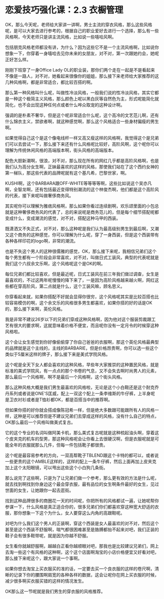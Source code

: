 # 恋爱技巧强化课：2.3 衣橱管理

OK，那么今天呢，老师给大家讲一讲啊，男士主流的穿衣风格，那么这些风格呢，是可以大家去进行参考的，根据自己的职业爱好去进行一个选择，那么有一些风格啊，今天老师只是讲主流风格，比如说一些嘻哈风啊。

包括朋克风格老师都没有讲，为什么？因为这些它不是一个主流风格啊，比如说你想象一下，你穿着一身嘻哈去见你未来的女朋友，对不对，第一次跟她约会，她呢正好怎么样。

刚刚下班穿了一身Office Lady OL的职业装，那你们两个走在一起是不是看起来不像是一路人，对不对，她看起来很像你的姐姐，那么接下来老师给大家推荐的这几种风格啊，都是非常适合，都比较百搭的啊。

那么第一种风格叫什么呢，叫做性冷淡风格，一般我们说的性冷淡风格，其实它都是一种这个极简主义风格，那么颜色上呢以黑白灰等自然色为主，形式呢能简化就简化，也不会出现这种任何点或者什么哗众取宠的这种设计啊。

强调的是朴素不奢华，但是这个呢非常适合什么呢，这个高冷的文艺范儿啊，还有什么锦衣主义，禁欲者啊，就这种感觉啊，那么这个风格适合一些身材偏瘦的男生啊。

如果觉得自己这个是这个像电线杆一样又高又瘦这样的风格啊，我觉得这个是兄弟们可以去尝试一下，那么接下来还有什么风格呢比较好，高阶风啊，这个呢你可以理解为传统休闲风格的高端版本啊，街头风格的高端版本。

配色大胆新潮啊，很浪，对不对，那么现在所有的网红几乎都是高阶风格啊，也是我们认为高分女生啊，正妹最喜欢的这样的风格，那使我们站在了这个西约女神的第一梯队，那这些代表的品牌呢就有这个基凡希，巴黎世家，啊。

KUSHI啊，这个BARBARA跟OFF-WHITE等等等等啊，这些比如说这个吴亦凡啊，全智龙啊，还有包括最近变得特别潮流的这个林俊杰啊，他们都是这个高阶风的代表，接下来呢叫做奢侈商务风。

其实呢你可以理解为雅痞风格啊，那么如果你看过连续剧啊，欢乐颂里面的小包总就是这种奢侈商务风的代表了，总的来说呢是商务范儿的，但是每个细节搭配呢都变成什么，变成潮流的感觉，对不对，搭配这种马甲的西装。

既潇洒又不失正式，对不对，那么这种呢是我们认为最高级别男生到最后啊，又潮又这个商务的这种感觉，你可以理解为什么呢，穿了一身西装，但是这个西装带有各种各样印花的logo啊，非常的潮流。

也是不失这个男人的这种很儒雅的感觉，OK，那么接下来呢，我相信兄弟们这个每个男生都有一个阶段会非常喜欢，对不对，叫做日式工装风，典型的代表呢就是我们这个六叔余文乐啊，这个风格呢这个是OK的啊。

每位兄弟们都比较喜欢，但是最近呢，日式工装风在前三年我们做过调查，女生是最喜欢的，不过这两年呢慢慢的降下来了，一是因为高阶风格越来越火啊，网红这些都在穿高阶风，第二点就是什么，这个工装风嘛，顾名思义。

你穿看起来就，如果你搭配不好就会显得你很穷，这个风格呢其实是比较百搭也比较容易模仿的啊，这个余文乐的风格很多男生都喜欢，如果你搭的好的话是OK的，那么接下来啊，英伦风格。

我是非常不建议26岁以下的兄弟们穿成这种风格啊，因为他对这个服装剪裁跟工艺有很大的要求啊，这就意味着价格不便宜，而且呢你没有一定月令的时候穿这种风格啦。

这个会让女生感觉到你好像偷偷穿了你自己爸爸的衣服啊，那这个英伦风格最典型的品牌就是这个主线的，主线的BARBARIE，但是价格昂贵啊，你可以选一些这个类似于5厘米这样的牌子，那么接下来是美式学院风格。

这个呢是全天下女人都会喜欢的这种风格，早些年大家推崇的这种置民风格，就是标准的美式学院风，有一点点的那个书卷的气息，又不会失去啊时尚男人的元素，那么最后一个风格啊，啊不是最后一个风格啊，这个街头风格。

那么这种风格大概是我们男生最喜欢的风格啦，无论是这个小白鞋还是这个耐克乔丹系列或者说是ONE'S匡威，配上一双这个配上一条李维斯的牛仔裤，上半身呢是卫衣衬衫或者是T恤衫都OK，都是百搭当中的推荐啊。

但如果你搭的好你就会搭成像陈冠希一样，但是绝大多数跟可能跟所有人的风格一样，这种是可以推荐但是不建议兄弟们去穿成这样的风格，没有什么自己的特点，OK那么最后一个风格叫做美式复古。

它的这个专业的名词叫做阿美卡机，那么美式复古呢就是这种梳起油头啊，穿着这个皮夹克的机车的型男，那这种风格呢会让你看上去很硬汉啊，但是衣服呢就是可能全年的衣服就那么几件，但每一件包括靴子都很贵。

这个呢是最容易参考的方向，一双高帮靴子TBLEND跟这个卡特的都可以，或者说一些更贵的这个AMBLE这样的，这样的配上一条牛仔裤，然后上面再加上皮夹克加上这个太阳眼镜，可以甩出这些这个小白狗几条街。

那么说完了这些啊，只是为了让兄弟们做一个参考，那么更有效的方法是什么呢，就去找到啊找到你身边这个最会穿衣服，最有品位的女生啊条件最好的女生，见过世面的女生，让她跟你一起去逛街。

找到这种品牌很多的商圈花一天的时间呢，你把所有的风格都试一遍，让她呢帮你参谋一下，什么风格是真正适合你的，很多兄弟们你们都喜欢穿这种宽大舒适的衣服，那你想象一下这个为什么，女人要穿这么内角的高跟鞋呢。

对吧为什么我们这个男人的正装啊，穿这个西装是女人最喜欢的对不对，然后这个甚至是这个西装不舒服啊，喘气都很困难甚至是胳膊都抬不起来对吧，我们正装的鞋子会有很多鞋带呢，就是因为你越不舒服。

女生看你就越舒服啊，越越白正看你越顺眼对吧，那我也是比较建议兄弟们，网上去淘一些这个有风格的这种啊，这个这个店面啊淘宝的小店价格便宜又好看对吧，那么接下来呢这个，跟大家说一个事啊。

如果你想去淘宝上买衣服买的准的话，一定要去买一个良衣服的这样的卷尺啊，清晰的记录下你的腰围啊肩宽的各种各样的数据，这会让呢你在网上买衣服的时候，减少很多啊买衣服买错的这样的情况发生。

OK那么这一节呢就是我们男生的穿衣服的风格推荐。